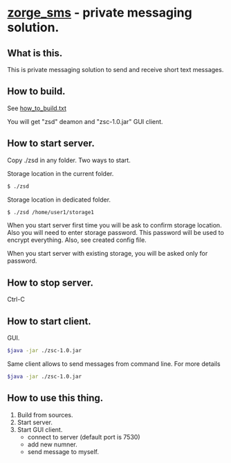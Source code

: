 # [zorge_sms](https://github.com/nar314/zorge_sms) - private messaging solution.

## What is this.

This is private messaging solution to send and receive short text messages.

## How to build.

See [how_to_build.txt](https://github.com/nar314/how_to_build.txt)

You will get "zsd" deamon and "zsc-1.0.jar" GUI client.


## How to start server.

Copy ./zsd in any folder. Two ways to start.

Storage location in the current folder.
```sh
$ ./zsd
```

Storage location in dedicated folder.
```sh
$ ./zsd /home/user1/storage1
```
When you start server first time you will be ask to confirm storage location.
Also you will need to enter storage password. This password will be used to encrypt
everything. Also, see created config file.

When you start server with existing storage, you will be asked only for password.

## How to stop server.
Ctrl-C

## How to start client.

GUI.
```sh
$java -jar ./zsc-1.0.jar
```
Same client allows to send messages from command line.
For more details

```sh
$java -jar ./zsc-1.0.jar
```

## How to use this thing.

1. Build from sources.
2. Start server.
3. Start GUI client.
    - connect to server (default port is 7530)
    - add new numner.
    - send message to myself.

